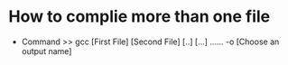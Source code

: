 <h1>How to complie more than one file</h1>
<ul>
  <li>Command >> gcc [First File] [Second File] [..] [...] ...... -o [Choose an output name]</li>
</ul>
